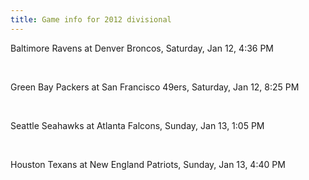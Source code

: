 ```yaml
---
title: Game info for 2012 divisional
---
```

Baltimore Ravens at Denver Broncos, Saturday, Jan 12, 4:36 PM


<br/>

Green Bay Packers at San Francisco 49ers, Saturday, Jan 12, 8:25 PM


<br/>

Seattle Seahawks at Atlanta Falcons, Sunday, Jan 13, 1:05 PM


<br/>

Houston Texans at New England Patriots, Sunday, Jan 13, 4:40 PM


